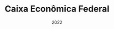 ---
layout: project
type: project
published: true
image:  img/caixa-home-web.png
title: Caixa Econômica Federal
date: 2022
labels:
  - JQuery
  - Javascript
  - HTML
  - CSS
  - Sharepoint
summary: Web and mobile layout of CAIXA portals
projecturl: https://www.caixa.gov.br/Paginas/home-caixa.aspx
---